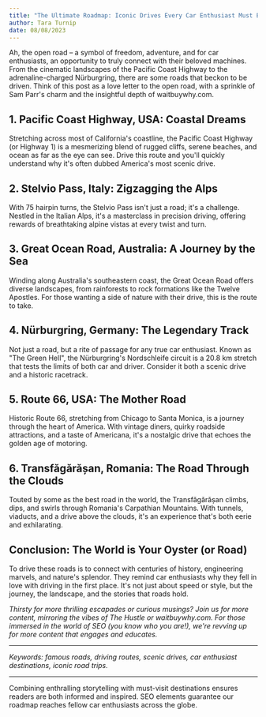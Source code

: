 ```yaml
---
title: "The Ultimate Roadmap: Iconic Drives Every Car Enthusiast Must Experience"
author: Tara Turnip
date: 08/08/2023
---
```


Ah, the open road – a symbol of freedom, adventure, and for car enthusiasts, an opportunity to truly connect with their beloved machines. From the cinematic landscapes of the Pacific Coast Highway to the adrenaline-charged Nürburgring, there are some roads that beckon to be driven. Think of this post as a love letter to the open road, with a sprinkle of Sam Parr's charm and the insightful depth of waitbuywhy.com.

## **1. Pacific Coast Highway, USA: Coastal Dreams**

Stretching across most of California's coastline, the Pacific Coast Highway (or Highway 1) is a mesmerizing blend of rugged cliffs, serene beaches, and ocean as far as the eye can see. Drive this route and you'll quickly understand why it's often dubbed America's most scenic drive.

## **2. Stelvio Pass, Italy: Zigzagging the Alps**

With 75 hairpin turns, the Stelvio Pass isn't just a road; it's a challenge. Nestled in the Italian Alps, it's a masterclass in precision driving, offering rewards of breathtaking alpine vistas at every twist and turn.

## **3. Great Ocean Road, Australia: A Journey by the Sea**

Winding along Australia's southeastern coast, the Great Ocean Road offers diverse landscapes, from rainforests to rock formations like the Twelve Apostles. For those wanting a side of nature with their drive, this is the route to take.

## **4. Nürburgring, Germany: The Legendary Track**

Not just a road, but a rite of passage for any true car enthusiast. Known as "The Green Hell", the Nürburgring's Nordschleife circuit is a 20.8 km stretch that tests the limits of both car and driver. Consider it both a scenic drive and a historic racetrack.

## **5. Route 66, USA: The Mother Road**

Historic Route 66, stretching from Chicago to Santa Monica, is a journey through the heart of America. With vintage diners, quirky roadside attractions, and a taste of Americana, it's a nostalgic drive that echoes the golden age of motoring.

## **6. Transfăgărășan, Romania: The Road Through the Clouds**

Touted by some as the best road in the world, the Transfăgărășan climbs, dips, and swirls through Romania's Carpathian Mountains. With tunnels, viaducts, and a drive above the clouds, it's an experience that's both eerie and exhilarating.

## **Conclusion: The World is Your Oyster (or Road)**

To drive these roads is to connect with centuries of history, engineering marvels, and nature's splendor. They remind car enthusiasts why they fell in love with driving in the first place. It's not just about speed or style, but the journey, the landscape, and the stories that roads hold.

*Thirsty for more thrilling escapades or curious musings? Join us for more content, mirroring the vibes of The Hustle or waitbuywhy.com. For those immersed in the world of SEO (you know who you are!), we're revving up for more content that engages and educates.*

---

*Keywords: famous roads, driving routes, scenic drives, car enthusiast destinations, iconic road trips.*

---

Combining enthralling storytelling with must-visit destinations ensures readers are both informed and inspired. SEO elements guarantee our roadmap reaches fellow car enthusiasts across the globe.